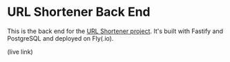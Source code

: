 # URL Shortener Back End

This is the back end for the [URL Shortener project](https://maximorlov.com/backend-portfolio-projects-no-css/). It's built with Fastify and PostgreSQL and deployed on Fly(.io).

(live link)